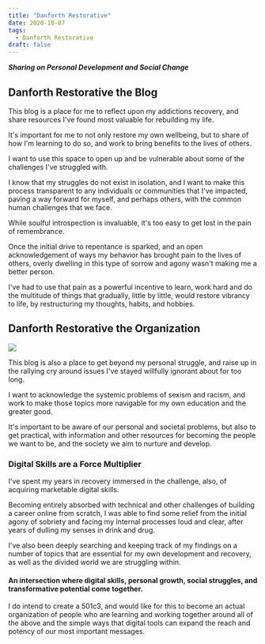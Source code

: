 ```yaml
---
title: "Danforth Restorative"
date: 2020-10-07
tags:
  - Danforth Restorative
draft: false
---
```


**_Sharing on Personal Development and Social Change_**

## Danforth Restorative the Blog

This blog is a place for me to reflect upon my addictions recovery, and share resources I've found most valuable for rebuilding my life. 

It's important for me to not only restore my own wellbeing, but to share of how I'm learning to do so, and work to bring benefits to the lives of others.

I want to use this space to open up and be vulnerable about some of the challenges I've struggled with. 

I know that my struggles do not exist in isolation, and I want to make this process transparent to any individuals or communities that I've impacted, paving a way forward for myself, and perhaps others, with the common human challenges that we face.

While soulful introspection is invaluable, it's too easy to get lost in the pain of remembrance. 

Once the initial drive to repentance is sparked, and an open acknowledgement of ways my behavior has brought pain to the lives of others, overly dwelling in this type of sorrow and agony wasn't making me a better person. 

I've had to use that pain as a powerful incentive to learn, work hard and do the multitude of things that gradually, little by little, would restore vibrancy to life, by restructuring my thoughts, habits, and hobbies.

## Danforth Restorative the Organization

![](/images/Danforth-Restorative.png)

This blog is also a place to get beyond my personal struggle, and raise up in the rallying cry around issues I've stayed willfully ignorant about for too long. 

I want to acknowledge the systemic problems of sexism and racism, and work to make those topics more navigable for my own education and the greater good.

It's important to be aware of our personal and societal problems, but also to get practical, with information and other resources for becoming the people we want to be, and the society we aim to nurture and develop.

### Digital Skills are a Force Multiplier

I've spent my years in recovery immersed in the challenge, also, of acquiring marketable digital skills. 

Becoming entirely absorbed with technical and other challenges of building a career online from scratch, I was able to find some relief from the initial agony of sobriety and facing my internal processes loud and clear, after years of dulling my senses in drink and drug.

I've also been deeply searching and keeping track of my findings on a number of topics that are essential for my own development and recovery, as well as the divided world we are struggling within.

#### An intersection where digital skills, personal growth, social struggles, and transformative potential come together.

I do intend to create a 501c3, and would like for this to become an actual organization of people who are learning and working together around all of the above and the simple ways that digital tools can expand the reach and potency of our most important messages.